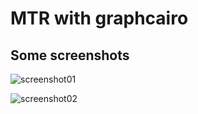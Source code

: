 
MTR with graphcairo 
===================

## Some screenshots

![screenshot01](https://github.com/yvs2014/mtr/raw/master/img/gc-screenshot01.png)

![screenshot02](https://github.com/yvs2014/mtr/raw/master/img/gc-screenshot02.png)

